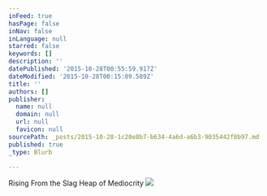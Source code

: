 ```yaml
---
inFeed: true
hasPage: false
inNav: false
inLanguage: null
starred: false
keywords: []
description: ''
datePublished: '2015-10-28T00:55:59.917Z'
dateModified: '2015-10-28T00:15:09.589Z'
title: ''
authors: []
publisher:
  name: null
  domain: null
  url: null
  favicon: null
sourcePath: _posts/2015-10-28-1c20e8b7-b634-4a6d-a6b3-9035442f8b97.md
published: true
_type: Blurb

---
```

Rising From the Slag Heap of Mediocrity
![](https://the-grid-user-content.s3-us-west-2.amazonaws.com/1f31369b-eb8d-4915-85b3-991a02f8d68b.tiff)